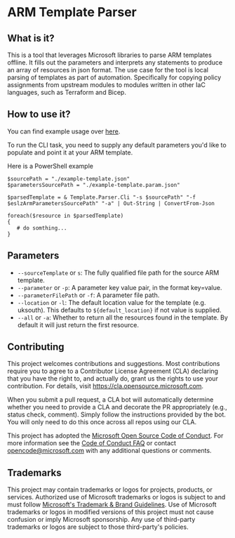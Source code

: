 # ARM Template Parser

## What is it?

This is a tool that leverages Microsoft libraries to parse ARM templates offline. It fills out the parameters and interprets any statements to produce an array of resources in json format. The use case for the tool is local parsing of templates as part of automation. Specifically for copying policy assignments from upstream modules to modules written in other IaC languages, such as Terraform and Bicep.

## How to use it?

You can find example usage over [here](https://github.com/Azure/terraform-azurerm-caf-enterprise-scale/blob/d678f4caae1d18bda54e93ad674a658eef6ef4a0/.github/scripts/Invoke-LibraryUpdatePolicyAssignmentArchetypes.ps1#L49).

To run the CLI task, you need to supply any default parameters you'd like to populate and point it at your ARM template.

Here is a PowerShell example

```pwsh
$sourcePath = "./example-template.json"
$parametersSourcePath = "./example-template.param.json"

$parsedTemplate = & Template.Parser.Cli "-s $sourcePath" "-f $eslzArmParametersSourcePath" "-a" | Out-String | ConvertFrom-Json

foreach($resource in $parsedTemplate)
{
   # do somthing...
}
```

## Parameters

* `--sourceTemplate` or `s`: The fully qualified file path for the source ARM template.
* `--parameter` or `-p`: A parameter key value pair, in the format key=value.
* `--parameterFilePath` or `-f`: A parameter file path.
* `--location` or `-l`: The default location value for the template (e.g. uksouth). This defaults to `${default_location}` if not value is supplied.
* `--all` or `-a`: Whether to return all the resources found in the template. By default it will just return the first resource.

## Contributing

This project welcomes contributions and suggestions.  Most contributions require you to agree to a
Contributor License Agreement (CLA) declaring that you have the right to, and actually do, grant us
the rights to use your contribution. For details, visit https://cla.opensource.microsoft.com.

When you submit a pull request, a CLA bot will automatically determine whether you need to provide
a CLA and decorate the PR appropriately (e.g., status check, comment). Simply follow the instructions
provided by the bot. You will only need to do this once across all repos using our CLA.

This project has adopted the [Microsoft Open Source Code of Conduct](https://opensource.microsoft.com/codeofconduct/).
For more information see the [Code of Conduct FAQ](https://opensource.microsoft.com/codeofconduct/faq/) or
contact [opencode@microsoft.com](mailto:opencode@microsoft.com) with any additional questions or comments.

## Trademarks

This project may contain trademarks or logos for projects, products, or services. Authorized use of Microsoft 
trademarks or logos is subject to and must follow 
[Microsoft's Trademark & Brand Guidelines](https://www.microsoft.com/en-us/legal/intellectualproperty/trademarks/usage/general).
Use of Microsoft trademarks or logos in modified versions of this project must not cause confusion or imply Microsoft sponsorship.
Any use of third-party trademarks or logos are subject to those third-party's policies.
